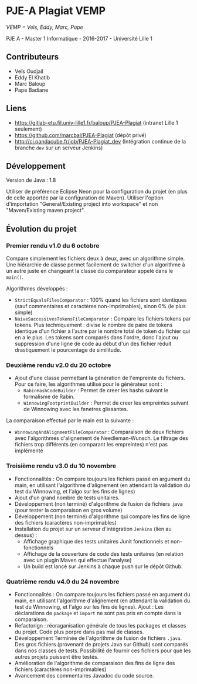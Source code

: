 PJE-A Plagiat VEMP
==================

*VEMP = Veïs, Eddy, Marc, Pape*

PJE A - Master 1 Informatique - 2016-2017 - Université Lille 1

Contributeurs
-------------
* Veïs Oudjail
* Eddy El Khatib
* Marc Baloup
* Pape Badiane

Liens
---------------
* https://gitlab-etu.fil.univ-lille1.fr/baloup/PJEA-Plagiat (intranet Lille 1 seulement)
* https://github.com/marcbal/PJEA-Plagiat (dépôt privé)
* http://ci.pandacube.fr/job/PJEA-Plagiat_dev (Intégration continue de la branche `dev` sur un serveur Jenkins)

Développement
-------------
Version de Java : 1.8

Utiliser de préférence Eclipse Neon pour la configuration du projet (en plus de celle apportée par la configuration de Maven). Utiliser l'option d'importation "General/Existing project into workspace" et non "Maven/Existing maven project".

Évolution du projet
-------------------

### Premier rendu **v1.0** du 6 octobre

Compare simplement les fichiers deux à deux, avec un algorithme simple. Une hiérarchie de classe permet facilement de switcher d'un algorithme à un autre juste en changeant la classe du comparateur appelé dans le `main()`.

Algorithmes développés :

* `StrictEqualsFilesComparator` : 100% quand les fichiers sont identiques (sauf commentaires et caractères non-imprimables), sinon 0% (le plus simple)
* `NaiveSuccessivesTokensFileComparator` : Compare les fichiers tokens par tokens.
Plus techniquement : divise le nombre de paire de tokens identique d'un fichier à l'autre par le nombre total de token du fichier qui en a le plus. Les tokens sont comparés dans l'ordre, donc l'ajout ou suppression d'une ligne de code au début d'un des fichier réduit drastiquement le
pourcentage de similitude.

### Deuxième rendu **v2.0** du 20 octobre

* Ajout d'une classe permettant la génération de l'empreinte du fichiers. Pour ce faire, les algorithmes utilisé pour le générateur sont :
    * `RabinHashCodeBuilder` : Permet de creer les hashs suivant le formalisme de Rabin.
    * `WinnowingFootprintBuilder` : Permet de creer les empreintes suivant de Winnowing avec les fenetres glissantes.

La comparaison effectué par le main est la suivante :
* `WinnowingAndAlignmentFileComparator` : Comparaison de deux fichiers avec l'algorithmes d'alignement de Needleman-Wunsch. Le filtrage des fichiers trop différents (en comparant les empreintes) n'est pas implémenté


### Troisième rendu **v3.0** du 10 novembre

* Fonctionnalités : On compare toujours les fichiers passé en argument du main, en utilisant l'algorithme d'alignement (en attendant la validation du test du Winnowing, et l'algo sur les fins de lignes)
* Ajout d'un grand nombre de tests unitaires.
* Développement (non terminé) d'algorithme de fusion de fichiers .java (pour tester la comparaison en gros volume)
* Développement (non terminé) d'algorithme qui compare les fins de ligne des fichiers (caractères non-imprimables)
* Installation du projet sur un serveur d'intégration `Jenkins` (lien au dessus) :
    * Affichage graphique des tests unitaires Junit fonctionnels et non-fonctionnels
    * Affichage de la couverture de code des tests unitaires (en relation avec un plugin Maven qui effectue l'analyse)
    * Un build est lancé sur Jenkins à chaque push sur le dépôt Github.


### Quatrième rendu **v4.0** du 24 novembre

* Fonctionnalités : On compare toujours les fichiers passé en argument du main, en utilisant l'algorithme d'alignement (en attendant la validation du test du Winnowing, et l'algo sur les fins de lignes). Ajout : Les déclarations de `package` et `import` ne sont pas pris en compte dans la comparaison.
* Refactorign : réoraganisation générale de tous les packages et classes du projet. Code plus porpre dans pas mal de classes.
* Développement Terminée de l'algorithme de fusion de fichiers `.java`. Des gros fichiers (provenant de projets Java sur Github) sont comparés dans nos classes de tests. Possibilité de fournir ces fichiers pour que les autres projets puissent être testés.
* Amélioration de l'algorithme de comparaison des fins de ligne des fichiers (caractères non-imprimables)
* Avancement des commentaires Javadoc du code source.

